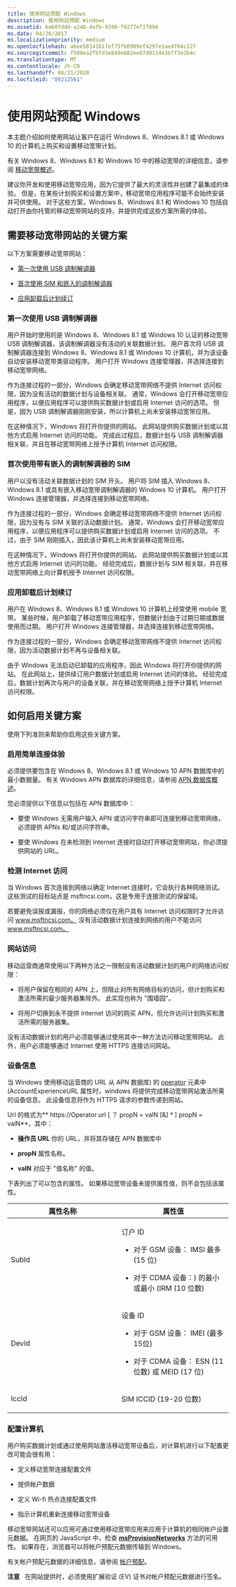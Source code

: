 ```yaml
---
title: 使用网站预配 Windows
description: 使用网站预配 Windows
ms.assetid: ba60fddd-a248-4afb-9390-f9277ef1f094
ms.date: 04/20/2017
ms.localizationpriority: medium
ms.openlocfilehash: a6ee58141b1fef75fb0989ef4297e1ae4f04c12f
ms.sourcegitcommit: f500ea2fbfd3e849eb82ee67d011443bff3e2b4c
ms.translationtype: MT
ms.contentlocale: zh-CN
ms.lasthandoff: 08/31/2020
ms.locfileid: "89212561"
---
```

# <a name="provisioning-windows-using-a-website"></a>使用网站预配 Windows


本主题介绍如何使用网站让客户在运行 Windows 8、Windows 8.1 或 Windows 10 的计算机上购买和设置移动宽带计划。

有关 Windows 8、Windows 8.1 和 Windows 10 中的移动宽带的详细信息，请参阅 [移动宽带概述](overview-of-mobile-broadband.md)。

建议你开发和使用移动宽带应用，因为它提供了最大的灵活性并创建了最集成的体验。 但是，在某些计划购买和设置方案中，移动宽带应用程序可能不会始终安装并可供使用。 对于这些方案，Windows 8、Windows 8.1 和 Windows 10 包括自动打开由你托管的移动宽带网站的支持，并提供完成这些方案所需的体验。

## <a name="span-idkeyscenspanspan-idkeyscenspankey-scenarios-that-require-a-mobile-broadband-web-site"></a><span id="keyscen"></span><span id="KEYSCEN"></span>需要移动宽带网站的关键方案


以下方案需要移动宽带网站：

-   [第一次使用 USB 调制解调器](#firstusb)

-   [首次使用 SIM 和嵌入的调制解调器](#firstsimusb)

-   [应用卸载后计划续订](#renewunin)

### <a name="span-idfirstusbspanspan-idfirstusbspanfirst-use-of-a-usb-modem"></a><span id="firstusb"></span><span id="FIRSTUSB"></span>第一次使用 USB 调制解调器

用户开始时使用的是 Windows 8、Windows 8.1 或 Windows 10 认证的移动宽带 USB 调制解调器，该调制解调器没有活动的关联数据计划。 用户首次将 USB 调制解调器连接到 Windows 8、Windows 8.1 或 Windows 10 计算机，并为该设备自动安装移动宽带类驱动程序。 用户打开 Windows 连接管理器，并选择连接到移动宽带网络。

作为连接过程的一部分，Windows 会确定移动宽带网络不提供 Internet 访问权限，因为没有活动的数据计划与设备相关联。 通常，Windows 会打开移动宽带应用程序，以便应用程序可以提供购买数据计划或启用 Internet 访问的选项。 但是，因为 USB 调制解调器刚刚安装，所以计算机上尚未安装移动宽带应用。

在这种情况下，Windows 将打开你提供的网站。 此网站提供购买数据计划或以其他方式启用 Internet 访问的功能。 完成此过程后，数据计划与 USB 调制解调器相关联，并且在移动宽带网络上授予计算机 Internet 访问权限。

### <a name="span-idfirstsimusbspanspan-idfirstsimusbspanfirst-use-of-a-sim-with-an-embedded-modem"></a><span id="firstsimusb"></span><span id="FIRSTSIMUSB"></span>首次使用带有嵌入的调制解调器的 SIM

用户以没有活动关联数据计划的 SIM 开头。 用户将 SIM 插入 Windows 8、Windows 8.1 或具有嵌入移动宽带调制解调器的 Windows 10 计算机。 用户打开 Windows 连接管理器，并选择连接到移动宽带网络。

作为连接过程的一部分，Windows 会确定移动宽带网络不提供 Internet 访问权限，因为没有与 SIM 关联的活动数据计划。 通常，Windows 会打开移动宽带应用程序，以便应用程序可以提供购买数据计划或启用 Internet 访问的选项。 不过，由于 SIM 刚刚插入，因此该计算机上尚未安装移动宽带应用。

在这种情况下，Windows 将打开你提供的网站。 此网站提供购买数据计划或以其他方式启用 Internet 访问的功能。 经验完成后，数据计划与 SIM 相关联，并在移动宽带网络上向计算机授予 Internet 访问权限。

### <a name="span-idrenewuninspanspan-idrenewuninspanplan-renewal-when-the-app-has-been-uninstalled"></a><span id="renewunin"></span><span id="RENEWUNIN"></span>应用卸载后计划续订

用户在 Windows 8、Windows 8.1 或 Windows 10 计算机上经常使用 mobile 宽带。 某些时候，用户卸载了移动宽带应用程序，但数据计划由于过期日期或数据使用而过期。 用户打开 Windows 连接管理器，并选择连接到移动宽带网络。

作为连接过程的一部分，Windows 会确定移动宽带网络不提供 Internet 访问权限，因为活动数据计划不再与设备相关联。

由于 Windows 无法启动已卸载的应用程序，因此 Windows 将打开你提供的网站。 在此网站上，提供续订用户数据计划或启用 Internet 访问的体验。 经验完成后，数据计划再次与用户的设备关联，并在移动宽带网络上授予计算机 Internet 访问权限。

## <a name="span-idhow_to_enable_key_scenariosspanspan-idhow_to_enable_key_scenariosspanspan-idhow_to_enable_key_scenariosspanhow-to-enable-key-scenarios"></a><span id="How_to_enable_key_scenarios"></span><span id="how_to_enable_key_scenarios"></span><span id="HOW_TO_ENABLE_KEY_SCENARIOS"></span>如何启用关键方案


使用下列准则来帮助你启用这些关键方案。

### <a name="span-idenablesimpspanspan-idenablesimpspanenable-a-simple-connect-experience"></a><span id="enablesimp"></span><span id="ENABLESIMP"></span>启用简单连接体验

必须提供要包含在 Windows 8、Windows 8.1 或 Windows 10 APN 数据库中的最小数据量。 有关 Windows APN 数据库的详细信息，请参阅 [APN 数据库概述](apn-database-overview.md)。

您必须提供以下信息以包括在 APN 数据库中：

-   要使 Windows 无需用户输入 APN 或访问字符串即可连接到移动宽带网络，必须提供 APNs 和/或访问字符串。

-   要使 Windows 在未检测到 Internet 连接时自动打开移动宽带网站，你必须提供网站的 URL。

### <a name="span-iddetectspanspan-iddetectspandetect-internet-access"></a><span id="detect"></span><span id="DETECT"></span>检测 Internet 访问

当 Windows 首次连接到网络以确定 Internet 连接时，它会执行各种网络测试。 这些测试的目标站点是 msftncsi.com，这是专用于连接测试的保留域。

若要避免误报或漏报，你的网络必须仅在用户具有 Internet 访问权限时才允许访问 www.msftncsi.com。 没有活动数据计划连接到网络的用户不能访问 www.msftncsi.com。

### <a name="span-idwebaccessspanspan-idwebaccessspanweb-site-access"></a><span id="webaccess"></span><span id="WEBACCESS"></span>网站访问

移动运营商通常使用以下两种方法之一限制没有活动数据计划的用户的网络访问权限：

-   将用户保留在相同的 APN 上，但阻止对所有网络目标的访问，但计划购买和激活所需的最少服务器集除外。 此实现也称为 "围墙园"。

-   将用户切换到永不提供 Internet 访问的购买 APN，但允许访问计划购买和激活所需的服务器集。

没有活动数据计划的用户必须能够通过使用其中一种方法访问移动宽带网站。 此外，用户必须能够通过 Internet 使用 HTTPS 连接访问网站。

### <a name="span-iddevinfspanspan-iddevinfspandevice-information"></a><span id="devinf"></span><span id="DEVINF"></span>设备信息

当 Windows 使用移动运营商的 URL 从 APN 数据库) 的 [operator](operator.md) 元素中 (AccountExperienceURL 属性时，windows 将提供完成移动宽带网站激活所需的设备信息。 此设备信息将作为 HTTPS 请求的参数传递到网站。

Url 的格式为** https://Operator url \[ ？ propN = valN \[&\] \* \] propN = valN**，其中：

-   **操作员 URL** 你的 URL，并将其存储在 APN 数据库中

-   **propN** 属性名称。

-   **valN** 对应于 "值名称" 的值。

下表列出了可以包含的属性。 如果移动宽带设备未提供属性值，则不会包括该属性。

<table>
<colgroup>
<col width="50%" />
<col width="50%" />
</colgroup>
<thead>
<tr class="header">
<th>属性名称</th>
<th>属性值</th>
</tr>
</thead>
<tbody>
<tr class="odd">
<td><p>SubId</p></td>
<td><p>订户 ID</p>
<ul>
<li><p>对于 GSM 设备： IMSI 最多 (15 位) </p></li>
<li><p>对于 CDMA 设备：) 的最小或最小 (IRM (10 位数) </p></li>
</ul></td>
</tr>
<tr class="even">
<td><p>DevId</p></td>
<td><p>设备 ID</p>
<ul>
<li><p>对于 GSM 设备： IMEI (最多15位) </p></li>
<li><p>对于 CDMA 设备： ESN (11 位数) 或 MEID (17 位) </p></li>
</ul></td>
</tr>
<tr class="odd">
<td><p>IccId</p></td>
<td><p>SIM ICCID (19-20 位数) </p></td>
</tr>
</tbody>
</table>

 

### <a name="span-idconfigure_the_computerspanspan-idconfigure_the_computerspanspan-idconfigure_the_computerspanconfigure-the-computer"></a><span id="Configure_the_computer"></span><span id="configure_the_computer"></span><span id="CONFIGURE_THE_COMPUTER"></span>配置计算机

用户购买数据计划或通过使用网站激活移动宽带设备后，对计算机进行以下配置更改可能会很有用：

-   定义移动宽带连接配置文件

-   提供帐户数据

-   定义 Wi-fi 热点连接配置文件

-   指示计算机重新连接移动宽带设备

移动宽带网站还可以应用可通过使用移动宽带应用来应用于计算机的相同帐户设置元数据。 在网页的 JavaScript 中，检查 [**msProvisionNetworks**](/previous-versions/windows/internet-explorer/ie-developer/platform-apis/dn529170(v=vs.85)) 方法的可用性。 如果存在，浏览器可以将帐户预配元数据传输到 Windows。

有关帐户预配元数据的详细信息，请参阅 [帐户预配](account-provisioning.md)。

**注意**   在网站提供时，必须使用扩展验证 (EV) 证书对帐户预配元数据进行签名。

 

 

